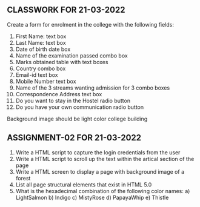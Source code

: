 CLASSWORK FOR 21-03-2022
------------------------
Create a form for enrolment in the college with the following fields:
1.  First Name:                                 text box
2.  Last Name:                                  text box
3.  Date of birth                               date box
4.  Name of the examination passed              combo box
5.  Marks obtained                              table with text boxes
6.  Country                                     combo box
7.  Email-id                                    text box
8.  Mobile Number                               text box
9.  Name of the 3 streams wanting admission for 3 combo boxes
10. Correspondence Address                      text box
11. Do you want to stay in the Hostel           radio button
12. Do you have your own communication          radio button

Background image should be light color college building




ASSIGNMENT-02 FOR 21-03-2022
----------------------------
1.  Write a HTML script to capture the login credentials from the user
2.  Write a HTML script to scroll up the text within the artical section of the page
3.  Write a HTML screen to display a page with background image of a forest
4.  List all page structural elements that exist in HTML 5.0
5.  What is the hexadecimal combination of the following color names:
    a)  LightSalmon
    b)  Indigo
    c)  MistyRose
    d)  PapayaWhip
    e)  Thistle

